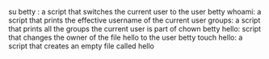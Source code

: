 su betty :  a script that switches the current user to the user betty
whoami: a script that prints the effective username of the current user
groups: a script that prints all the groups the current user is part of
chown betty hello: script that changes the owner of the file hello to the user betty
touch hello: a script that creates an empty file called hello
